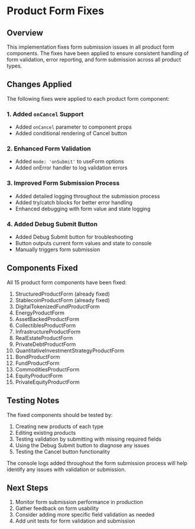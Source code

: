 # Product Form Fixes

## Overview

This implementation fixes form submission issues in all product form components. The fixes have been applied to ensure consistent handling of form validation, error reporting, and form submission across all product types.

## Changes Applied

The following fixes were applied to each product form component:

### 1. Added `onCancel` Support
- Added `onCancel` parameter to component props
- Added conditional rendering of Cancel button

### 2. Enhanced Form Validation
- Added `mode: 'onSubmit'` to useForm options
- Added onError handler to log validation errors

### 3. Improved Form Submission Process
- Added detailed logging throughout the submission process
- Added try/catch blocks for better error handling
- Enhanced debugging with form value and state logging

### 4. Added Debug Submit Button
- Added Debug Submit button for troubleshooting
- Button outputs current form values and state to console
- Manually triggers form submission

## Components Fixed

All 15 product form components have been fixed:

1. StructuredProductForm (already fixed)
2. StablecoinProductForm (already fixed)
3. DigitalTokenizedFundProductForm
4. EnergyProductForm
5. AssetBackedProductForm
6. CollectiblesProductForm
7. InfrastructureProductForm
8. RealEstateProductForm
9. PrivateDebtProductForm
10. QuantitativeInvestmentStrategyProductForm
11. BondProductForm
12. FundProductForm
13. CommoditiesProductForm
14. EquityProductForm
15. PrivateEquityProductForm

## Testing Notes

The fixed components should be tested by:

1. Creating new products of each type
2. Editing existing products
3. Testing validation by submitting with missing required fields
4. Using the Debug Submit button to diagnose any issues
5. Testing the Cancel button functionality

The console logs added throughout the form submission process will help identify any issues with validation or submission.

## Next Steps

1. Monitor form submission performance in production
2. Gather feedback on form usability
3. Consider adding more specific field validation as needed
4. Add unit tests for form validation and submission
